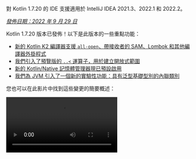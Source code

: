 [//]: # (title: Kotlin 1.7.20 有什麼新功能)

<tldr>
   <p>對 Kotlin 1.7.20 的 IDE 支援適用於 IntelliJ IDEA 2021.3、2022.1 和 2022.2。</p>
</tldr>

_[發佈日期：2022 年 9 月 29 日](releases.md#release-details)_

Kotlin 1.7.20 版本已發佈！以下是此版本的一些重點功能：

* [新的 Kotlin K2 編譯器支援 `all-open`、帶接收者的 SAM、Lombok 和其他編譯器外掛程式](#support-for-kotlin-k2-compiler-plugins)
* [我們引入了預覽版的 `..<` 運算子，用於建立開放式範圍](#preview-of-the-operator-for-creating-open-ended-ranges)
* [新的 Kotlin/Native 記憶體管理器現已預設啟用](#the-new-kotlin-native-memory-manager-enabled-by-default)
* [我們為 JVM 引入了一個新的實驗性功能：具有泛型基礎型別的內聯類別](#generic-inline-classes)

您也可以在此影片中找到這些變更的簡要概述：

<video src="https://www.youtube.com/v/OG9npowJgE8" title="What's new in Kotlin 1.7.20"/>

## 對 Kotlin K2 編譯器外掛程式的支援

Kotlin 團隊持續穩定 K2 編譯器。
K2 仍處於 **Alpha** 階段（如同在 [Kotlin 1.7.0 版本](whatsnew17.md#new-kotlin-k2-compiler-for-the-jvm-in-alpha) 中宣布的），
但它現在支援多個編譯器外掛程式。您可以追蹤 [此 YouTrack 問題](https://youtrack.jetbrains.com/issue/KT-52604)
以取得 Kotlin 團隊關於新編譯器的更新。

從此 1.7.20 版本開始，Kotlin K2 編譯器支援以下外掛程式：

* [`all-open`](all-open-plugin.md)
* [`no-arg`](no-arg-plugin.md)
* [SAM with receiver](sam-with-receiver-plugin.md)
* [Lombok](lombok.md)
* AtomicFU
* `jvm-abi-gen`

> 新 K2 編譯器的 Alpha 版本僅適用於 JVM 專案。
> 它不支援 Kotlin/JS、Kotlin/Native 或其他多平台專案。
>
{style="warning"}

在以下影片中了解更多關於新編譯器及其優點的資訊：
* [The Road to the New Kotlin Compiler](https://www.youtube.com/watch?v=iTdJJq_LyoY)
* [K2 Compiler: a Top-Down View](https://www.youtube.com/watch?v=db19VFLZqJM)

### 如何啟用 Kotlin K2 編譯器

要啟用並測試 Kotlin K2 編譯器，請使用以下編譯器選項：

```bash
-Xuse-k2
```

您可以在您的 `build.gradle(.kts)` 檔案中指定它：

<tabs group="build-script">
<tab title="Kotlin" group-key="kotlin">

```kotlin
tasks.withType<KotlinCompile> {
    kotlinOptions.useK2 = true
}
```

</tab>
<tab title="Groovy" group-key="groovy">

```groovy
compileKotlin {
    kotlinOptions.useK2 = true
}
```
</tab>
</tabs>

查看您的 JVM 專案的效能提升，並與舊編譯器的結果進行比較。

### 留下您對新 K2 編譯器的回饋

我們非常感謝您以任何形式提供回饋：
* 直接向 Kotlin Slack 中的 K2 開發人員提供您的回饋：[取得邀請](https://surveys.jetbrains.com/s3/kotlin-slack-sign-up?_gl=1*ju6cbn*_ga*MTA3MTk5NDkzMC4xNjQ2MDY3MDU4*_ga_9J976DJZ68*MTY1ODMzNzA3OS4xMDAuMS4xNjU4MzQwODEwLjYw) 並加入 [#k2-early-adopters](https://kotlinlang.slack.com/archives/C03PK0PE257) 頻道。
* 向 [我們的問題追蹤器](https://kotl.in/issue) 回報您在使用新 K2 編譯器時遇到的任何問題。
* [啟用「**傳送使用統計資料**」選項](https://www.jetbrains.com/help/idea/settings-usage-statistics.html) 以允許 JetBrains 收集關於 K2 使用的匿名資料。

## 語言

Kotlin 1.7.20 引入了新語言功能的預覽版本，並對建構器型別推斷施加了限制：

* [預覽版 `..<` 運算子，用於建立開放式範圍](#preview-of-the-operator-for-creating-open-ended-ranges)
* [新的資料物件宣告](#improved-string-representations-for-singletons-and-sealed-class-hierarchies-with-data-objects)
* [新的建構器型別推斷限制](#new-builder-type-inference-restrictions)

### 預覽版 `..<` 運算子，用於建立開放式範圍

> 新的運算子是 [實驗性](components-stability.md#stability-levels-explained) 功能，且在 IDE 中的支援有限。
>
{style="warning"}

此版本引入了新的 `..<` 運算子。Kotlin 具有 `..` 運算子來表達一個值範圍。新的 `..<` 運算子作用類似於 `until` 函式，幫助您定義開放式範圍。

<video src="https://www.youtube.com/watch?v=v0AHdAIBnbs" title="New operator for open-ended ranges"/>

我們的研究表明，這個新運算子更能有效地表達開放式範圍，並清楚表明上限不包含在內。

以下是 `when` 表達式中使用 `..<` 運算子的範例：

```kotlin
when (value) {
    in 0.0..<0.25 -> // First quarter
    in 0.25..<0.5 -> // Second quarter
    in 0.5..<0.75 -> // Third quarter
    in 0.75..1.0 ->  // Last quarter  <- Note closed range here
}
```
{validate="false"}

#### 標準函式庫 API 變更

以下新類型和操作將被引入通用 Kotlin 標準函式庫中的 `kotlin.ranges` 套件中：

##### 新的 `OpenEndRange<T>` 介面

用於表示開放式範圍的新介面與現有的 `ClosedRange<T>` 介面非常相似：

```kotlin
interface OpenEndRange<T : Comparable<T>> {
    // Lower bound
    val start: T
    // Upper bound, not included in the range
    val endExclusive: T
    operator fun contains(value: T): Boolean = value >= start && value < endExclusive
    fun isEmpty(): Boolean = start >= endExclusive
}
```
{validate="false"}

##### 在現有可疊代範圍中實作 OpenEndRange

當開發人員需要一個不包含上限的範圍時，他們目前使用 `until` 函式來有效地產生一個具有相同值的閉合可疊代範圍。為了使這些範圍在新接受 `OpenEndRange<T>` 的 API 中可用，我們希望在現有的可疊代範圍中實作該介面：`IntRange`、`LongRange`、`CharRange`、`UIntRange` 和 `ULongRange`。因此它們將同時實作 `ClosedRange<T>` 和 `OpenEndRange<T>` 介面。

```kotlin
class IntRange : IntProgression(...), ClosedRange<Int>, OpenEndRange<Int> {
    override val start: Int
    override val endInclusive: Int
    override val endExclusive: Int
}
```
{validate="false"}

##### 標準型別的 `rangeUntil` 運算子

`rangeUntil` 運算子將為目前由 `rangeTo` 運算子定義的相同型別和組合提供。我們將它們作為擴充函式提供，用於原型目的，但為了一致性，我們計劃在穩定開放式範圍 API 之前，稍後將它們設為成員。

#### 如何啟用 `..<` 運算子

要使用 `..<` 運算子或為您自己的型別實作該運算子約定，請啟用 `-language-version 1.8` 編譯器選項。

為支援標準型別的開放式範圍而引入的新 API 元素需要選擇性加入，這與實驗性標準函式庫 API 通常一樣：`@OptIn(ExperimentalStdlibApi::class)`。或者，您可以使用 `-opt-in=kotlin.ExperimentalStdlibApi` 編譯器選項。

[在此 KEEP 文件中閱讀更多關於新運算子的資訊](https://github.com/kotlin/KEEP/blob/open-ended-ranges/proposals/open-ended-ranges.md)。

### 使用資料物件改進單例與密封類別層次的字串表示

> 資料物件是 [實驗性](components-stability.md#stability-levels-explained) 功能，且目前在 IDE 中的支援有限。
>
{style="warning"}

此版本引入了一種新的 `object` 宣告型別供您使用：`data object`。[資料物件](https://youtrack.com/issue/KT-4107) 在概念上與常規 `object` 宣告行為相同，但預設提供簡潔的 `toString` 表示。

<video src="https://www.youtube.com/v/ovAqcwFhEGc" title="Data objects in Kotlin 1.7.20"/>

```kotlin
package org.example
object MyObject
data object MyDataObject

fun main() {
    println(MyObject) // org.example.MyObject@1f32e575
    println(MyDataObject) // MyDataObject
}
```

這使得 `data object` 宣告非常適合密封類別層次結構，您可以在其中將它們與 `data class` 宣告一起使用。在此程式碼片段中，將 `EndOfFile` 宣告為 `data object` 而非普通的 `object` 意味著它將獲得一個美觀的 `toString` 而無需手動覆寫，與伴隨的 `data class` 定義保持對稱：

```kotlin
sealed class ReadResult {
    data class Number(val value: Int) : ReadResult()
    data class Text(val value: String) : ReadResult()
    data object EndOfFile : ReadResult()
}

fun main() {
    println(ReadResult.Number(1)) // Number(value=1)
    println(ReadResult.Text("Foo")) // Text(value=Foo)
    println(ReadResult.EndOfFile) // EndOfFile
}
```

#### 如何啟用資料物件

要在您的程式碼中使用資料物件宣告，請啟用 `-language-version 1.9` 編譯器選項。在 Gradle 專案中，您可以透過在 `build.gradle(.kts)` 中新增以下內容來實現：

<tabs group="build-script">
<tab title="Kotlin" group-key="kotlin">

```kotlin
tasks.withType<org.jetbrains.kotlin.gradle.tasks.KotlinCompile>().configureEach {
    // ...
    kotlinOptions.languageVersion = "1.9"
}
```

</tab>
<tab title="Groovy" group-key="groovy">

```groovy
compileKotlin {
    // ...
    kotlinOptions.languageVersion = '1.9'
}
```
</tab>
</tabs>

閱讀更多關於資料物件的資訊，並就其實作在 [相關 KEEP 文件](https://github.com/Kotlin/KEEP/pull/316) 中分享您的回饋。

### 新的建構器型別推斷限制

Kotlin 1.7.20 對 [建構器型別推斷的使用](using-builders-with-builder-inference.md) 施加了一些主要限制，這可能會影響您的程式碼。這些限制適用於包含建構器 lambda 函式的程式碼，在這種情況下，若不分析 lambda 本身，則無法推導出參數。該參數被用作引數。現在，編譯器將始終為此類程式碼顯示錯誤，並要求您明確指定型別。

這是一個破壞性變更，但我們的研究表明，這些情況非常罕見，這些限制不應影響您的程式碼。如果它們確實影響了您，請考慮以下情況：

* 帶有隱藏成員的擴充功能 (extension) 的建構器推斷。

  如果您的程式碼包含一個與建構器推斷期間將使用的擴充函式同名的擴充函式，編譯器將顯示錯誤：

    ```kotlin
    class Data {
        fun doSmth() {} // 1
    }
    
    fun <T> T.doSmth() {} // 2
    
    fun test() {
        buildList {
            this.add(Data())
            this.get(0).doSmth() // Resolves to 2 and leads to error
        }
    }
    ```
    {validate="false"} 
  
  要修正此程式碼，您應該明確指定型別：

    ```kotlin
    class Data {
        fun doSmth() {} // 1
    }
    
    fun <T> T.doSmth() {} // 2
    
    fun test() {
        buildList<Data> { // Type argument!
            this.add(Data())
            this.get(0).doSmth() // Resolves to 1
        }
    }
    ```

* 多個 lambda 的建構器推斷，且型別引數未明確指定。

  如果建構器推斷中存在兩個或更多 lambda 區塊，它們會影響型別。為避免錯誤，編譯器要求您指定型別：

    ```kotlin
    fun <T: Any> buildList(
        first: MutableList<T>.() -> Unit, 
        second: MutableList<T>.() -> Unit
    ): List<T> {
        val list = mutableListOf<T>()
        list.first()
        list.second()
        return list 
    }
    
    fun main() {
        buildList(
            first = { // this: MutableList<String>
                add("")
            },
            second = { // this: MutableList<Int> 
                val i: Int = get(0)
                println(i)
            }
        )
    }
    ```
    {validate="false"}

  要修正此錯誤，您應該明確指定型別並修正型別不符問題：

    ```kotlin
    fun main() {
        buildList<Int>(
            first = { // this: MutableList<Int>
                add(0)
            },
            second = { // this: MutableList<Int>
                val i: Int = get(0)
                println(i)
            }
        )
    }
    ```

如果您沒有找到上述提到的情況，請向我們的團隊 [提交問題](https://kotl.in/issue)。

有關此建構器推斷更新的更多資訊，請參閱 [此 YouTrack 問題](https://youtrack.jetbrains.com/issue/KT-53797)。

## Kotlin/JVM

Kotlin 1.7.20 引入了泛型內聯類別，為委託屬性增加了更多位元組碼優化，並在 kapt 存根生成任務中支援 IR，使得使用 kapt 能夠支援所有最新的 Kotlin 功能：

* [泛型內聯類別](#generic-inline-classes)
* [更多委託屬性的優化案例](#more-optimized-cases-of-delegated-properties)
* [Kapt 存根生成任務中對 JVM IR 後端支援](#support-for-the-jvm-ir-backend-in-kapt-stub-generating-task)

### 泛型內聯類別

> 泛型內聯類別是一個 [實驗性](components-stability.md#stability-levels-explained) 功能。
> 它可能隨時被移除或變更。需要選擇性加入 (詳情見下)，且您應僅將其用於評估目的。
> 我們歡迎您在 [YouTrack](https://youtrack.jetbrains.com/issue/KT-52994) 上提供回饋。
>
{style="warning"}

Kotlin 1.7.20 允許 JVM 內聯類別的基礎型別為型別參數。編譯器將其映射到 `Any?` 或通常是型別參數的上限。

<video src="https://www.youtube.com/v/0JRPA0tt9og" title="Generic inline classes in Kotlin 1.7.20"/>

考慮以下範例：

```kotlin
@JvmInline
value class UserId<T>(val value: T)

fun compute(s: UserId<String>) {} // 編譯器產生 fun compute-<hashcode>(s: Any?)
```

該函式接受內聯類別作為參數。該參數被映射到上限，而非型別引數。

要啟用此功能，請使用 `-language-version 1.8` 編譯器選項。

我們歡迎您在 [YouTrack](https://youtrack.jetbrains.com/issue/KT-52994) 上提供關於此功能的回饋。

### 更多委託屬性的優化案例

在 Kotlin 1.6.0 中，我們透過省略 `$delegate` 欄位並 [生成對引用屬性的直接存取](whatsnew16.md#optimize-delegated-properties-which-call-get-set-on-the-given-kproperty-instance) 來優化委託給屬性的情況。在 1.7.20 中，我們為更多情況實作了此優化。
如果委託是以下情況，現在將省略 `$delegate` 欄位：

* 具名物件：

  ```kotlin
  object NamedObject {
      operator fun getValue(thisRef: Any?, property: KProperty<*>): String = ...
  }
  
  val s: String by NamedObject
  ```
  {validate="false"}

* 在相同模組中帶有 [支援欄位](properties.md#backing-fields) 和預設 getter 的 final `val` 屬性：

  ```kotlin
  val impl: ReadOnlyProperty<Any?, String> = ...
  
  class A {
      val s: String by impl
  }
  ```
  {validate="false"}

* 常數表達式、列舉條目、`this` 或 `null`。以下是 `this` 的一個範例：

  ```kotlin
  class A {
      operator fun getValue(thisRef: Any?, property: KProperty<*>) ...
   
      val s by this
  }
  ```
  {validate="false"}

了解更多關於 [委託屬性](delegated-properties.md) 的資訊。

我們歡迎您在 [YouTrack](https://youtrack.jetbrains.com/issue/KT-23397) 上提供關於此功能的回饋。

### Kapt 存根生成任務中對 JVM IR 後端支援

> Kapt 存根生成任務中對 JVM IR 後端支援是一個 [實驗性](components-stability.md) 功能。
> 它可能隨時被變更。需要選擇性加入 (詳情見下)，且您應僅將其用於評估目的。
>
{style="warning"}

在 1.7.20 之前，kapt 存根生成任務使用舊後端，且 [可重複註解](annotations.md#repeatable-annotations) 不適用於 [kapt](kapt.md)。從 Kotlin 1.7.20 開始，我們在 kapt 存根生成任務中增加了對 [JVM IR 後端](whatsnew15.md#stable-jvm-ir-backend) 的支援。這使得使用 kapt 能夠支援所有最新的 Kotlin 功能，包括可重複註解。

要在 kapt 中使用 IR 後端，請將以下選項新增到您的 `gradle.properties` 檔案中：

```none
kapt.use.jvm.ir=true
```

我們歡迎您在 [YouTrack](https://youtrack.jetbrains.com/issue/KT-49682) 上提供關於此功能的回饋。

## Kotlin/Native

Kotlin 1.7.20 隨附預設啟用的新 Kotlin/Native 記憶體管理器，並提供了自訂 `Info.plist` 檔案的選項：

* [預設啟用的新 Kotlin/Native 記憶體管理器](#the-new-kotlin-native-memory-manager-enabled-by-default)
* [自訂 Info.plist 檔案](#customizing-the-info-plist-file)

### 預設啟用的新 Kotlin/Native 記憶體管理器

此版本為新的記憶體管理器帶來了進一步的穩定性和效能改進，使我們能夠將新的記憶體管理器提升到 [Beta](components-stability.md) 階段。

舊版記憶體管理器使編寫並行和非同步程式碼變得複雜，包括在實作 `kotlinx.coroutines` 函式庫時遇到的問題。這阻礙了 Kotlin Multiplatform Mobile 的採用，因為並行限制導致在 iOS 和 Android 平台之間共享 Kotlin 程式碼出現問題。新的記憶體管理器最終為 [將 Kotlin Multiplatform Mobile 提升到 Beta 階段](https://blog.jetbrains.com/kotlin/2022/05/kotlin-multiplatform-mobile-beta-roadmap-update/) 鋪平了道路。

新的記憶體管理器也支援編譯器快取，這使得編譯時間與之前的版本相當。有關新記憶體管理器優點的更多資訊，請參閱我們關於預覽版本的原始 [部落格文章](https://blog.jetbrains.com/kotlin/2021/08/try-the-new-kotlin-native-memory-manager-development-preview/)。您可以在 [文件](native-memory-manager.md) 中找到更多技術細節。

#### 組態與設定

從 Kotlin 1.7.20 開始，新的記憶體管理器是預設選項。無需太多額外設定。

如果您已經手動啟用它，您可以從 `gradle.properties` 或 `build.gradle(.kts)` 檔案中移除 `kotlin.native.binary.memoryModel=experimental` 或 `binaryOptions["memoryModel"] = "experimental"` 選項。

如有必要，您可以使用 `gradle.properties` 中的 `kotlin.native.binary.memoryModel=strict` 選項切換回舊版記憶體管理器。然而，編譯器快取支援已不再適用於舊版記憶體管理器，因此編譯時間可能會變長。

#### 凍結

在新記憶體管理器中，凍結已棄用。請勿使用它，除非您的程式碼需要與舊版管理器配合使用（在舊版管理器中仍然需要凍結）。這對於需要維護對舊版記憶體管理器支援的函式庫作者，或希望在新記憶體管理器遇到問題時有備用方案的開發人員來說可能很有幫助。

在這種情況下，您可以暫時支援新舊兩種記憶體管理器模式下的程式碼。要忽略棄用警告，請執行以下操作之一：

* 使用 `@OptIn(FreezingIsDeprecated::class)` 註解已棄用的 API 使用。
* 將 `languageSettings.optIn("kotlin.native.FreezingIsDeprecated")` 應用於 Gradle 中所有 Kotlin 原始碼集。
* 傳遞編譯器標誌 `-opt-in=kotlin.native.FreezingIsDeprecated`。

#### 從 Swift/Objective-C 呼叫 Kotlin suspend 函式

新的記憶體管理器仍然限制從 Swift 和 Objective-C 呼叫 Kotlin `suspend` 函式（僅限於主執行緒），但您可以使用新的 Gradle 選項來解除此限制。

此限制最初是在舊版記憶體管理器中引入的，因為某些情況下程式碼會將一個延續分派到原始執行緒上恢復執行。如果此執行緒沒有支援的事件迴圈，任務將永遠不會執行，協程也永遠不會恢復。

在某些情況下，此限制不再是必需的，但所有必要條件的檢查無法輕易實作。因此，我們決定在新記憶體管理器中保留此功能，同時引入一個供您禁用的選項。為此，請將以下選項新增到您的 `gradle.properties` 中：

```none
kotlin.native.binary.objcExportSuspendFunctionLaunchThreadRestriction=none
```

> 如果您使用 `kotlinx.coroutines` 的 `native-mt` 版本或其他採用相同「分派到原始執行緒」方法的函式庫，請勿新增此選項。
>
{style="warning"}

Kotlin 團隊非常感謝 [Ahmed El-Helw](https://github.com/ahmedre) 實作此選項。

#### 留下您的回饋

這是我們生態系統的一個重大變更。我們歡迎您的回饋，以幫助我們做得更好。

請在您的專案中嘗試新的記憶體管理器，並在 [我們的問題追蹤器 YouTrack](https://youtrack.jetbrains.com/issue/KT-48525) 中分享回饋。

### 自訂 Info.plist 檔案

產生框架時，Kotlin/Native 編譯器會生成資訊屬性清單檔案 `Info.plist`。以前，自訂其內容很麻煩。從 Kotlin 1.7.20 開始，您可以直接設定以下屬性：

| 屬性                     | 二進位選項              |
|--------------------------|----------------------------|
| `CFBundleIdentifier`     | `bundleId`                 |
| `CFBundleShortVersionString` | `bundleShortVersionString` |
| `CFBundleVersion`        | `bundleVersion`            |

為此，請使用相應的二進位選項。傳遞 `-Xbinary=$option=$value` 編譯器標誌或為所需的框架設定 `binaryOption(option, value)` Gradle DSL。

Kotlin 團隊非常感謝 Mads Ager 實作此功能。

## Kotlin/JS

Kotlin/JS 收到了一些增強功能，提高了開發人員體驗並提升了效能：

* 由於依賴項載入效率的提高，Klib 生成在增量和全新建置中都更快。
* [開發二進位檔的增量編譯](js-ir-compiler.md#incremental-compilation-for-development-binaries) 已重新設計，從而顯著改善了全新建置場景、加快了增量建置並修正了穩定性問題。
* 我們改進了針對巢狀物件、密封類別以及建構函式中具有預設值的參數的 `.d.ts` 生成。

## Gradle

Kotlin Gradle 外掛程式的更新側重於與新的 Gradle 功能和最新 Gradle 版本的相容性。

Kotlin 1.7.20 包含支援 Gradle 7.1 的變更。已棄用的方法和屬性已被移除或替換，減少了 Kotlin Gradle 外掛程式產生的棄用警告數量，並解除了未來對 Gradle 8.0 的支援障礙。

然而，存在一些潛在的破壞性變更，可能需要您的關注：

### 目標組態

* `org.jetbrains.kotlin.gradle.dsl.SingleTargetExtension` 現在具有一個泛型參數 `SingleTargetExtension<T : KotlinTarget>`。
* `kotlin.targets.fromPreset()` 慣例已被棄用。您仍然可以使用 `kotlin.targets { fromPreset() }`，但我們建議 [明確設定目標](https://www.jetbrains.com/help/kotlin-multiplatform-dev/multiplatform-discover-project.html#targets)。
* Gradle 自動生成的目標存取器不再在 `kotlin.targets { }` 區塊內部可用。請改用 `findByName("targetName")` 方法。

  請注意，此類存取器在 `kotlin.targets` 的情況下仍然可用，例如 `kotlin.targets.linuxX64`。

### 原始碼目錄組態

Kotlin Gradle 外掛程式現在將 Kotlin `SourceDirectorySet` 作為 `kotlin` 擴充功能新增到 Java 的 `SourceSet` 群組。
這使得在 `build.gradle.kts` 檔案中配置原始碼目錄成為可能，其方式與在 [Java、Groovy 和 Scala](https://docs.gradle.org/7.1/release-notes.html#easier-source-set-configuration-in-kotlin-dsl) 中配置的方式類似：

```kotlin
sourceSets {
    main {
        kotlin {
            java.setSrcDirs(listOf("src/java"))
            kotlin.setSrcDirs(listOf("src/kotlin"))
        }
    }
}
```

您不再需要使用已棄用的 Gradle 慣例並為 Kotlin 指定原始碼目錄。

請記住，您還可以使用 `kotlin` 擴充功能來存取 `KotlinSourceSet`：

```kotlin
kotlin {
    sourceSets {
        main {
        // ...
        }
    }
}
```

### JVM 工具鏈組態的新方法

此版本提供了一個新的 `jvmToolchain()` 方法，用於啟用 [JVM 工具鏈功能](gradle-configure-project.md#gradle-java-toolchains-support)。如果您不需要任何額外的 [組態欄位](https://docs.gradle.org/current/javadoc/org/gradle/jvm/toolchain/JavaToolchainSpec.html)，例如 `implementation` 或 `vendor`，您可以從 Kotlin 擴充功能中使用此方法：

```kotlin
kotlin {
    jvmToolchain(17)
}
```

這簡化了 Kotlin 專案的設定過程，無需任何額外組態。
在此版本之前，您只能透過以下方式指定 JDK 版本：

```kotlin
kotlin {
    jvmToolchain {
        languageVersion.set(JavaLanguageVersion.of(17))
    }
}
```

## 標準函式庫

Kotlin 1.7.20 為 `java.nio.file.Path` 類別提供了新的 [擴充函式](extensions.md#extension-functions)，這允許您遍歷檔案樹：

* `walk()` 惰性遍歷以指定路徑為根的檔案樹。
* `fileVisitor()` 使得可以單獨建立 `FileVisitor`。`FileVisitor` 定義了遍歷目錄和檔案時的操作。
* `visitFileTree(fileVisitor: FileVisitor, ...)` 消耗一個現成的 `FileVisitor` 並在底層使用 `java.nio.file.Files.walkFileTree()`。
* `visitFileTree(..., builderAction: FileVisitorBuilder.() -> Unit)` 使用 `builderAction` 建立一個 `FileVisitor` 並呼叫 `visitFileTree(fileVisitor, ...)` 函式。
* `FileVisitResult`，`FileVisitor` 的回傳型別，預設值為 `CONTINUE`，這會繼續處理檔案。

> 針對 `java.nio.file.Path` 的新擴充函式是 [實驗性](components-stability.md) 的。
> 它們可能隨時被變更。需要選擇性加入 (詳情見下)，且您應僅將其用於評估目的。
>
{style="warning"}

以下是您可以使用這些新擴充函式進行的一些操作：

* 明確建立一個 `FileVisitor` 然後使用：

  ```kotlin
  val cleanVisitor = fileVisitor {
      onPreVisitDirectory { directory, attributes ->
          // Some logic on visiting directories
          FileVisitResult.CONTINUE
      }
  
      onVisitFile { file, attributes ->
          // Some logic on visiting files
          FileVisitResult.CONTINUE
      }
  }
  
  // Some logic may go here
  
  projectDirectory.visitFileTree(cleanVisitor)
  ```

* 使用 `builderAction` 建立一個 `FileVisitor` 並立即使用它：

  ```kotlin
  projectDirectory.visitFileTree {
  // Definition of the builderAction:
      onPreVisitDirectory { directory, attributes ->
          // Some logic on visiting directories
          FileVisitResult.CONTINUE
      }
  
      onVisitFile { file, attributes ->
          // Some logic on visiting files
          FileVisitResult.CONTINUE
      }
  }
  ```

* 使用 `walk()` 函式遍歷以指定路徑為根的檔案樹：

  ```kotlin
  @OptIn(kotlin.io.path.ExperimentalPathApi::class)
  fun traverseFileTree() {
      val cleanVisitor = fileVisitor {
          onPreVisitDirectory { directory, _ ->
              if (directory.name == "build") {
                  directory.toFile().deleteRecursively()
                  FileVisitResult.SKIP_SUBTREE
              } else {
                  FileVisitResult.CONTINUE
              }
          }
  
          onVisitFile { file, _ ->
              if (file.extension == "class") {
                  file.deleteExisting()
              }
              FileVisitResult.CONTINUE
          }
      }
  
      val rootDirectory = createTempDirectory("Project")
  
      rootDirectory.resolve("src").let { srcDirectory ->
          srcDirectory.createDirectory()
          srcDirectory.resolve("A.kt").createFile()
          srcDirectory.resolve("A.class").createFile()
      }
  
      rootDirectory.resolve("build").let { buildDirectory ->
          buildDirectory.createDirectory()
          buildDirectory.resolve("Project.jar").createFile()
      }
  
   
  // Use walk function:
      val directoryStructure = rootDirectory.walk(PathWalkOption.INCLUDE_DIRECTORIES)
          .map { it.relativeTo(rootDirectory).toString() }
          .toList().sorted()
      assertPrints(directoryStructure, "[, build, build/Project.jar, src, src/A.class, src/A.kt]")
  
      rootDirectory.visitFileTree(cleanVisitor)
  
      val directoryStructureAfterClean = rootDirectory.walk(PathWalkOption.INCLUDE_DIRECTORIES)
          .map { it.relativeTo(rootDirectory).toString() }
          .toList().sorted()
      assertPrints(directoryStructureAfterClean, "[, src, src/A.kt]")
  //sampleEnd
  }
  ```

如同實驗性 API 的慣例，新的擴充功能需要選擇性加入：`@OptIn(kotlin.io.path.ExperimentalPathApi::class)` 或 `@kotlin.io.path.ExperimentalPathApi`。或者，您可以使用編譯器選項：`-opt-in=kotlin.io.path.ExperimentalPathApi`。

我們歡迎您在 YouTrack 上提供關於 [`walk()` 函式](https://youtrack.jetbrains.com/issue/KT-52909) 和 [visit 擴充函式](https://youtrack.jetbrains.com/issue/KT-52910) 的回饋。

## 文件更新

自上次發佈以來，Kotlin 文件收到了一些顯著變更：

### 重新設計和改進的頁面

* [基本類型概述](basic-types.md) – 了解 Kotlin 中使用的基本類型：數字、布林值、字元、字串、陣列和無符號整數。
* [Kotlin 開發的 IDE](kotlin-ide.md) – 查看支援 Kotlin 的官方 IDE 列表以及具有社群支援外掛程式的工具。

### Kotlin 多平台期刊中的新文章

* [原生和跨平台應用程式開發：如何選擇？](https://www.jetbrains.com/help/kotlin-multiplatform-dev/native-and-cross-platform.html) – 查看我們對跨平台應用程式開發和原生方法的概述及優勢。
* [六個最佳跨平台應用程式開發框架](https://www.jetbrains.com/help/kotlin-multiplatform-dev/cross-platform-frameworks.html) – 閱讀關於幫助您為跨平台專案選擇正確框架的關鍵方面。

### 新增和更新的教學

* [Kotlin 多平台入門](https://www.jetbrains.com/help/kotlin-multiplatform-dev/multiplatform-create-first-app.html) – 了解使用 Kotlin 進行跨平台行動開發，並建立一個同時適用於 Android 和 iOS 的應用程式。
* [使用 React 和 Kotlin/JS 建置網頁應用程式](js-react.md) – 建立一個瀏覽器應用程式，探索 Kotlin 的 DSL 和典型 React 程式的特點。

### 發佈文件中的變更

我們不再為每個發佈版本提供推薦的 kotlinx 函式庫列表。此列表僅包含與 Kotlin 本身推薦和測試過的版本。它沒有考慮到某些函式庫彼此依賴，並需要一個特殊的 kotlinx 版本，這可能與推薦的 Kotlin 版本不同。

我們正在努力尋找一種方法，以提供函式庫如何相互關聯和依賴的資訊，以便在您升級專案中的 Kotlin 版本時，可以清楚地知道應該使用哪個 kotlinx 函式庫版本。

## 安裝 Kotlin 1.7.20

[IntelliJ IDEA](https://www.jetbrains.com/idea/download/) 2021.3、2022.1 和 2022.2 會自動建議將 Kotlin 外掛程式更新到 1.7.20。

> 對於 Android Studio Dolphin (213)、Electric Eel (221) 和 Flamingo (222)，Kotlin 外掛程式 1.7.20 將隨即將推出的 Android Studio 更新一起提供。
>
{style="note"}

新的命令列編譯器可在 [GitHub 發佈頁面](https://github.com/JetBrains/kotlin/releases/tag/v1.7.20) 下載。

### Kotlin 1.7.20 相容性指南

儘管 Kotlin 1.7.20 是一個增量發佈，但仍然有一些我們不得不做的不相容變更，以限制 Kotlin 1.7.0 中引入問題的擴散。

在 [Kotlin 1.7.20 相容性指南](compatibility-guide-1720.md) 中找到此類變更的詳細列表。